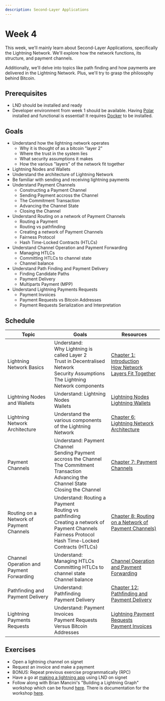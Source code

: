 ```yaml
---
description: Second-Layer Applications
---
```


# Week 4

This week, we'll mainly learn about Second-Layer Applications, specifically the Lightning Network. We'll explore how the network functions, its structure, and payment channels.&#x20;

Additionally, we'll delve into topics like path finding and how payments are delivered in the Lightning Network. Plus, we'll try to grasp the philosophy behind Bitcoin.

## Prerequisites

* LND should be installed and ready
* Developer environment from week 1 should be available. Having [Polar](https://lightningpolar.com) installed and functional is essential! It requires [Docker](https://www.docker.com/products/docker-desktop/) to be installed.

## Goals

* Understand how the lightning network operates
  * Why it is thought of as a bitcoin "layer 2"
  * Where the trust in the system lies
  * What security assumptions it makes
  * How the various "layers" of the network fit together
* Lightning Nodes and Wallets
* Understand the architecture of Lightning Network
* Be familiar with sending and receiving lightning payments
* Understand Payment Channels
  * Constructing a Payment Channel
  * Sending Payment accross the Channel
  * The Commitment Transaction
  * Advancing the Channel State
  * Closing the Channel
* Understand Routing on a network of Payment Channels
  * Routing a Payment
  * Routing vs pathfinding
  * Creating a network of Payment Channels
  * Fairness Protocol
  * Hash Time-Locked Contracts (HTLCs)
* Understand Channel Operation and Payment Forwarding
  * Managing HTLCs
  * Committing HTLCs to channel state
  * Channel balance
* Understand Path Finding and Payment Delivery
  * Finding Candidate Paths
  * Payment Delivery
  * Multiparts Payment (MPP)
* Understand Lightning Payments Requests
  * Payment Invoices
  * Payment Requests vs Bitcoin Addresses
  * Payment Requests Serialization and Interpretation

## Schedule


| Topic        | Goals               | Resources                                                         |
| ------------ | --------------------|------------------------------------------------------------------ |
| Lightning Network Basics     | Understand: <br/> Why Lightning is called Layer 2 <br/> Trust in Decentralised Network <br/> Security Assumptions <br/> The Lightning Network components |[Chapter 1: Introduction](https://lnbook.256k1.dev/#intro_what_is_the_lightning_network) <br/> [How Network Layers Fit Together](https://youtu.be/krux2v0jt4E?list=PLpLH33TRghT17_U3as2P3vHfAGL8pSOOY) |
| Lightning Nodes and Wallets   | Understand:  Lightning Nodes <br/> Wallets |[Lightning Nodes](https://lnbook.256k1.dev/#_lightning_nodes) <br/> [Lightning Wallets](https://lnbook.256k1.dev/#_lightning_wallets)                                                   |
| Lightning Network Architecture    | Understand the various components of the Lightning Network |[Chapter 6: Lightning Network Architecture](https://github.com/lnbook/lnbook/blob/develop/06_lightning_architecture.asciidoc#lightning-network-architecture)                                                                  |
| Payment Channels | Understand: Payment Channel <br/>  Sending Payment accross the Channel <br/> The Commitment Transaction <br/> Advancing the Channel State <br/> Closing the Channel | [Chapter 7: Payment Channels](https://github.com/lnbook/lnbook/blob/develop/07_payment_channels.asciidoc#payment-channels)      |
| Routing on a Network of Payment Channels  | Understand: Routing a Payment <br/> Routing vs pathfinding <br/> Creating a network of Payment Channels <br/>  Fairness Protocol <br/>  Hash Time-Locked Contracts (HTLCs) |[Chapter 8: Routing on a Network of Payment Channels)](https://github.com/lnbook/lnbook/blob/develop/08_routing_htlcs.asciidoc#routing-on-a-network-of-payment-channels)  |
|Channel Operation and Payment Forwarding| Understand:  Managing HTLCs <br/> Committing HTLCs to channel state <br/>  Channel balance| [Channel Operation and Payment Forwarding](https://lnbook.256k1.dev/#channel_operation) |
| Pathfinding and Payment Delivery    | Understand: Pathfinding <br/> Payment Delivery |[Chapter 12: Pathfinding and Payment Delivery](https://lnbook.256k1.dev/#path_finding)         |
| Lightning Payments Requests  | Understand: Payment Invoices <br/>  Payment Requests Versus Bitcoin Addresses | [Lightning Payment Requests](https://lnbook.256k1.dev/#invoices) <br/> [Payment Invoices](https://lnbook.256k1.dev/#_invoices)                                     |


## Exercises

* Open a lightning channel on signet
* Request an invoice and make a payment
* BONUS: Repeat previous exercise programmatically (RPC)
* Have a go at [making a lightning app](https://medium.com/@wbobeirne/making-a-lightning-web-app-part-1-4a13c82f3f78) using LND on signet
* Follow along with Brian Mancini's "Building a Lightning Graph" workshop which can be found [here](https://github.com/bmancini55/building-lightning-graph). There is documentation for the workshop [here](https://github.com/bmancini55/building-lightning).
